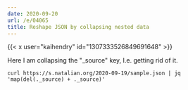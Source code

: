 ```yaml
---
date: 2020-09-20
url: /e/04065
title: Reshape JSON by collapsing nested data
---
```


{{< x user="kaihendry" id="1307333526849691648" >}}

Here I am collapsing the "_source" key, I.e. getting rid of it.

	curl https://s.natalian.org/2020-09-19/sample.json | jq 'map(del(._source) + ._source)'

